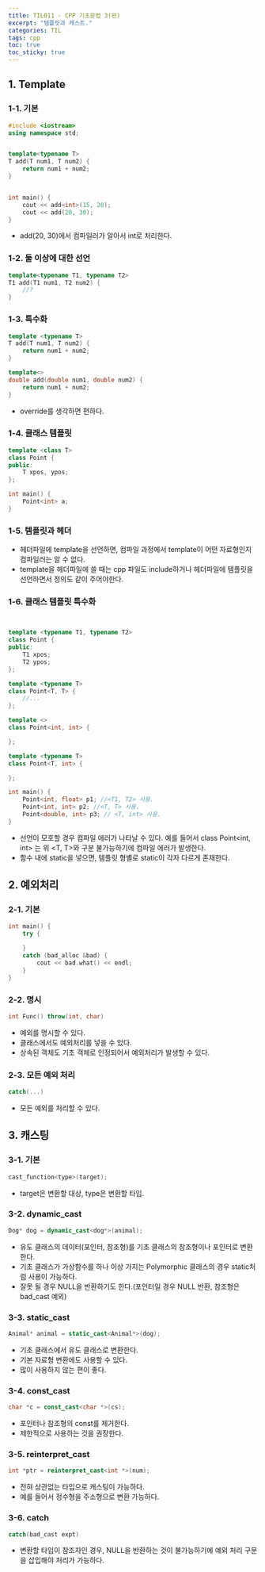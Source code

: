 ```yaml
---
title: TIL011 - CPP 기초문법 3(완)
excerpt: "템플릿과 캐스트."
categories: TIL
tags: cpp
toc: true
toc_sticky: true
---
```


## 1. Template

### 1-1. 기본

```cpp
#include <iostream>
using namespace std;


template<typename T>
T add(T num1, T num2) {
	return num1 + num2;
}


int main() {
	cout << add<int>(15, 20);
	cout << add(20, 30);
}
```

- add(20, 30)에서 컴파일러가 알아서 int로 처리한다.

### 1-2. 둘 이상에 대한 선언

```cpp
template<typename T1, typename T2>
T1 add(T1 num1, T2 num2) {
	//?
}
```

### 1-3. 특수화

```cpp
template <typename T>
T add(T num1, T num2) {
    return num1 + num2;
}

template<>
double add(double num1, double num2) {
    return num1 + num2;
}
```

- override를 생각하면 편하다.

### 1-4. 클래스 템플릿

```cpp
template <class T>
class Point {
public:
    T xpos, ypos;
};

int main() {
    Point<int> a;
}
```

### 1-5. 템플릿과 헤더

- 헤더파일에 template을 선언하면, 컴파일 과정에서 template이 어떤 자료형인지 컴파일러는 알 수 없다.
- template을 헤더파일에 쓸 때는 cpp 파일도 include하거나 헤더파일에 템플릿을 선언하면서 정의도 같이 주어야한다.

### 1-6. 클래스 템플릿 특수화

```cpp


template <typename T1, typename T2>
class Point {
public:
    T1 xpos;
    T2 ypos;
};

template <typename T>
class Point<T, T> {
    //...
};

template <>
class Point<int, int> {

};

template <typename T>
class Point<T, int> {

};

int main() {
    Point<int, float> p1; //<T1, T2> 사용.
    Point<int, int> p2; //<T, T> 사용.
    Point<double, int> p3; // <T, int> 사용.
}
```

- 선언이 모호할 경우 컴파일 에러가 나타날 수 있다. 예를 들어서 class Point<int, int> 는 위 <T, T>와 구분 불가능하기에 컴파일 에러가 발생한다.
- 함수 내에 static을 넣으면, 템플릿 형별로 static이 각자 다르게 존재한다.

## 2. 예외처리

### 2-1. 기본

```cpp
int main() {
	try {

	}
	catch (bad_alloc &bad) {
		cout << bad.what() << endl;
	}
}
```

### 2-2. 명시

```cpp
int Func() throw(int, char)
```

- 예외를 명시할 수 있다.
- 클래스에서도 예외처리를 넣을 수 있다.
- 상속된 객체도 기초 객체로 인정되어서 예외처리가 발생할 수 있다.

### 2-3. 모든 예외 처리

```cpp
catch(...)
```

- 모든 예외를 처리할 수 있다.

## 3. 캐스팅

### 3-1. 기본

```cpp
cast_function<type>(target);
```

- target은 변환할 대상, type은 변환할 타입.

### 3-2. dynamic_cast

```cpp
Dog* dog = dynamic_cast<dog*>(animal);
```

- 유도 클래스의 데이터(포인터, 참조형)를 기초 클래스의 참조형이나 포인터로 변환한다.
- 기초 클래스가 가상함수를 하나 이상 가지는 Polymorphic 클래스의 경우 static처럼 사용이 가능하다.
- 잘못 될 경우 NULL을 반환하기도 한다.(포인터일 경우 NULL 반환, 참조형은 bad_cast 예외)

### 3-3. static_cast

```cpp
Animal* animal = static_cast<Animal*>(dog);
```

- 기초 클래스에서 유도 클래스로 변환한다. 
- 기본 자료형 변환에도 사용할 수 있다.
- 많이 사용하지 않는 편이 좋다.

### 3-4. const_cast

```cpp
char *c = const_cast<char *>(cs);
```

- 포인터나 참조형의 const를 제거한다.
- 제한적으로 사용하는 것을 권장한다.

### 3-5. reinterpret_cast

```cpp
int *ptr = reinterpret_cast<int *>(num);
```

- 전혀 상관없는 타입으로 캐스팅이 가능하다.
- 예를 들어서 정수형을 주소형으로 변환 가능하다.

### 3-6. catch

```cpp
catch(bad_cast expt)
```

- 변환할 타입이 참조자인 경우, NULL을 반환하는 것이 불가능하기에 예외 처리 구문을 삽입해야 처리가 가능하다.